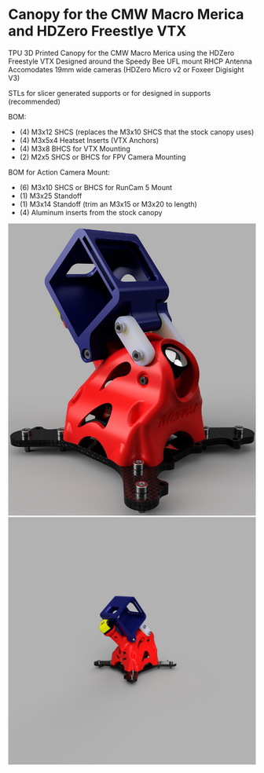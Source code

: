 # Canopy for the CMW Macro Merica and HDZero Freestlye VTX

TPU 3D Printed Canopy for the CMW Macro Merica using the HDZero Freestyle VTX
Designed around the Speedy Bee UFL mount RHCP Antenna
Accomodates 19mm wide cameras (HDZero Micro v2 or Foxeer Digisight V3)

STLs for slicer generated supports or for designed in supports (recommended)

BOM:
* (4) M3x12 SHCS (replaces the M3x10 SHCS that the stock canopy uses)
* (4) M3x5x4 Heatset Inserts (VTX Anchors)
* (4) M3x8 BHCS for VTX Mounting
* (2) M2x5 SHCS or BHCS for FPV Camera Mounting

BOM for Action Camera Mount:
* (6) M3x10 SHCS or BHCS for RunCam 5 Mount
* (1) M3x25 Standoff
* (1) M3x14 Standoff (trim an M3x15 or M3x20 to length)
* (4) Aluminum inserts from the stock canopy


![Rendering](Macro_Merica_FreestyleVTX_Render1.jpg)
![Rendering](Macro_Merica_FreestyleVTX_Render2.jpg)